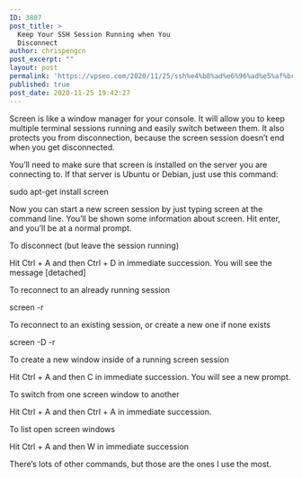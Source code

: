 ```yaml
---
ID: 3807
post_title: >
  Keep Your SSH Session Running when You
  Disconnect
author: chrispengcn
post_excerpt: ""
layout: post
permalink: 'https://vpseo.com/2020/11/25/ssh%e4%b8%ad%e6%96%ad%e5%af%bc%e8%87%b4%e8%bf%9c%e7%ab%af%e7%a8%8b%e5%ba%8f%e8%bf%90%e8%a1%8c%e7%bb%88%e6%ad%a2%e7%9a%84%e5%8e%9f%e7%90%86%e5%8f%8a%e8%a7%a3%e5%86%b3%e6%96%b9%e6%b3%95/'
published: true
post_date: 2020-11-25 19:42:27
---
```

Screen is like a window manager for your console. It will allow you to keep multiple terminal sessions running and easily switch between them. It also protects you from disconnection, because the screen session doesn’t end when you get disconnected.

You’ll need to make sure that screen is installed on the server you are connecting to. If that server is Ubuntu or Debian, just use this command:

sudo apt-get install screen

Now you can start a new screen session by just typing screen at the command line. You’ll be shown some information about screen. Hit enter, and you’ll be at a normal prompt.

To disconnect (but leave the session running)

Hit Ctrl + A and then Ctrl + D in immediate succession. You will see the message [detached]

To reconnect to an already running session

screen -r

To reconnect to an existing session, or create a new one if none exists

screen -D -r

To create a new window inside of a running screen session

Hit Ctrl + A and then C in immediate succession. You will see a new prompt.

To switch from one screen window to another

Hit Ctrl + A and then Ctrl + A in immediate succession.

To list open screen windows

Hit Ctrl + A and then W in immediate succession

There’s lots of other commands, but those are the ones I use the most.
